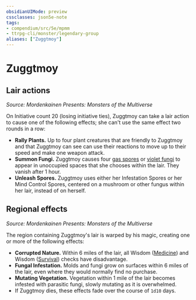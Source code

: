 ```yaml
---
obsidianUIMode: preview
cssclasses: json5e-note
tags:
- compendium/src/5e/mpmm
- ttrpg-cli/monster/legendary-group
aliases: ["Zuggtmoy"]
---
```

# Zuggtmoy

## Lair actions
_Source: Mordenkainen Presents: Monsters of the Multiverse_

On Initiative count 20 (losing initiative ties), Zuggtmoy can take a lair action to cause one of the following effects; she can't use the same effect two rounds in a row:

- **Rally Plants.** Up to four plant creatures that are friendly to Zuggtmoy and that Zuggtmoy can see can use their reactions to move up to their speed and make one weapon attack.  
- **Summon Fungi.** Zuggtmoy causes four [gas spores](/3-Mechanics/CLI/bestiary/plant/gas-spore.md) or [violet fungi](/3-Mechanics/CLI/bestiary/plant/violet-fungus.md) to appear in unoccupied spaces that she chooses within the lair. They vanish after 1 hour.  
- **Unleash Spores.** Zuggtmoy uses either her Infestation Spores or her Mind Control Spores, centered on a mushroom or other fungus within her lair, instead of on herself.  

## Regional effects
_Source: Mordenkainen Presents: Monsters of the Multiverse_

The region containing Zuggtmoy's lair is warped by his magic, creating one or more of the following effects:

- **Corrupted Nature.** Within 6 miles of the lair, all Wisdom ([Medicine](/3-Mechanics/CLI/rules/skills.md#Medicine)) and Wisdom ([Survival](/3-Mechanics/CLI/rules/skills.md#Survival)) checks have disadvantage.  
- **Fungal Infestation.** Molds and fungi grow on surfaces within 6 miles of the lair, even where they would normally find no purchase.  
- **Mutating Vegetation.** Vegetation within 1 mile of the lair becomes infested with parasitic fungi, slowly mutating as it is overwhelmed.  
- If Zuggtmoy dies, these effects fade over the course of `1d10` days.